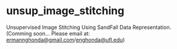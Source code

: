 # unsup_image_stitching
Unsupervised Image Stitching Using SandFall Data Representation.
(Comming soon... Please email at: ermannghonda@gmail.com/enghonda@ufl.edu)
